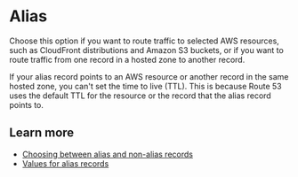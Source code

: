 # Alias<a name="record-alias"></a>

Choose this option if you want to route traffic to selected AWS resources, such as CloudFront distributions and Amazon S3 buckets, or if you want to route traffic from one record in a hosted zone to another record\. 

If your alias record points to an AWS resource or another record in the same hosted zone, you can't set the time to live \(TTL\)\. This is because Route 53 uses the default TTL for the resource or the record that the alias record points to\. 

## Learn more<a name="record-type-learn-more"></a>
+ [Choosing between alias and non\-alias records](https://docs.aws.amazon.com/Route53/latest/DeveloperGuide/resource-record-sets-choosing-alias-non-alias)
+ [Values for alias records](https://docs.aws.amazon.com/Route53/latest/DeveloperGuide/resource-record-sets-values-alias.html)